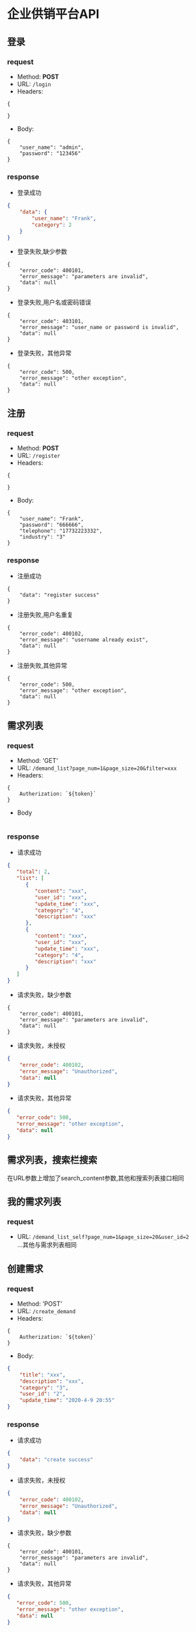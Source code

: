 # 企业供销平台API

## 登录

### request

- Method: **POST**
- URL: ```/login```
- Headers: 
```
{
    
}
```
- Body:
```
{
    "user_name": "admin",
    "password": "123456"
}
```

### response

- 登录成功
```json
{
    "data": {
        "user_name": "Frank",
        "category": 2
    }
}
```

- 登录失败,缺少参数
```
{
    "error_code": 400101,
    "error_message": "parameters are invalid",
    "data": null
}
```

- 登录失败,用户名或密码错误
```
{
    "error_code": 403101,
    "error_message": "user_name or password is invalid",
    "data": null
}
```

- 登录失败，其他异常
```
{
    "error_code": 500,
    "error_message": "other exception",
    "data": null
}
```

## 注册

### request

- Method: **POST**
- URL: ```/register```
- Headers: 
```
{
    
}
```
- Body:
```
{
    "user_name": "Frank",
    "password": "666666",
    "telephone": "17732223332",
    "industry": "3"
}
```

### response

- 注册成功
```
{
    "data": "register success"
}
```

- 注册失败,用户名重复
```
{
    "error_code": 400102,
    "error_message": "username already exist",
    "data": null
}
```
- 注册失败,其他异常
```
{
    "error_code": 500,
    "error_message": "other exception",
    "data": null
}
```

## 需求列表

### request

- Method: 'GET'
- URL: ```/demand_list?page_num=1&page_size=20&filter=xxx```
- Headers: 
```
{
    Autherization: `${token}`
}
```
- Body
```json

```

### response

- 请求成功
```json
{
   "total": 2,
   "list": [
      {
         "content": "xxx",
         "user_id": "xxx",
         "update_time": "xxx",
         "category": "4",
         "description": "xxx"
      },
      {
         "content": "xxx",
         "user_id": "xxx",
         "update_time": "xxx",
         "category": "4",
         "description": "xxx"
      }
   ]
}
```

- 请求失败，缺少参数
```
{
    "error_code": 400101,
    "error_message": "parameters are invalid",
    "data": null
}
```
- 请求失败，未授权
```json
{
    "error_code": 400102,
    "error_message": "Unauthorized",
    "data": null
}
```
- 请求失败，其他异常
```json
{
   "error_code": 500,
   "error_message": "other exception",
   "data": null
}
```

## 需求列表，搜索栏搜索

在URL参数上增加了search_content参数,其他和搜索列表接口相同

## 我的需求列表

### request

- URL: ```/demand_list_self?page_num=1&page_size=20&user_id=2```\
...其他与需求列表相同

## 创建需求

### request

- Method: 'POST'
- URL: ```/create_demand```
- Headers: 
```
{
    Autherization: `${token}`
}
```
- Body:
```json
{
    "title": "xxx",
    "description": "xxx",
    "category": "3",
    "user_id": "2",
    "update_time": "2020-4-9 20:55"
}
```

### response

- 请求成功

```json
{
    "data": "create success"
}
```
- 请求失败，未授权
```json
{
    "error_code": 400102,
    "error_message": "Unauthorized",
    "data": null
}
```
- 请求失败，缺少参数
```
{
    "error_code": 400101,
    "error_message": "parameters are invalid",
    "data": null
}
```

- 请求失败，其他异常
```json
{
   "error_code": 500,
   "error_message": "other exception",
   "data": null
}
```